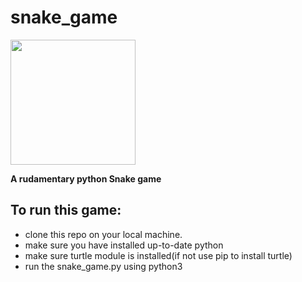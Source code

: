 # snake_game

<img height=auto width=200px src="./snake_game/sgss.png"/>

**A rudamentary python Snake game**

## To run this game:
* clone this repo on your local machine.
* make sure you have installed up-to-date python
* make sure turtle module is installed(if not use pip to install turtle)
* run the snake_game.py using python3
